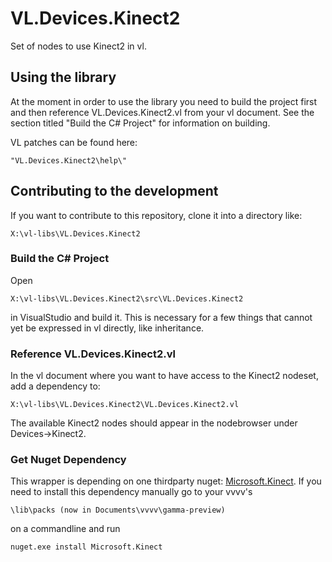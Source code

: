 # VL.Devices.Kinect2
Set of nodes to use Kinect2 in vl.

## Using the library
At the moment in order to use the library you need to build the project first and then reference VL.Devices.Kinect2.vl from your vl document. See the section titled "Build the C# Project" for information on building.

VL patches can be found here:

    "VL.Devices.Kinect2\help\"

## Contributing to the development
If you want to contribute to this repository, clone it into a directory like:
 
    X:\vl-libs\VL.Devices.Kinect2

### Build the C# Project
Open

    X:\vl-libs\VL.Devices.Kinect2\src\VL.Devices.Kinect2
    
in VisualStudio and build it. This is necessary for a few things that cannot yet be expressed in vl directly, like inheritance.

### Reference VL.Devices.Kinect2.vl

In the vl document where you want to have access to the Kinect2 nodeset, add a dependency to:

	X:\vl-libs\VL.Devices.Kinect2\VL.Devices.Kinect2.vl

The available Kinect2 nodes should appear in the nodebrowser under Devices->Kinect2.

### Get Nuget Dependency
This wrapper is depending on one thirdparty nuget: [Microsoft.Kinect](https://www.nuget.org/packages/Microsoft.Kinect/). If you need to install this dependency manually go to your vvvv's

    \lib\packs (now in Documents\vvvv\gamma-preview)
    
on a commandline and run

    nuget.exe install Microsoft.Kinect

